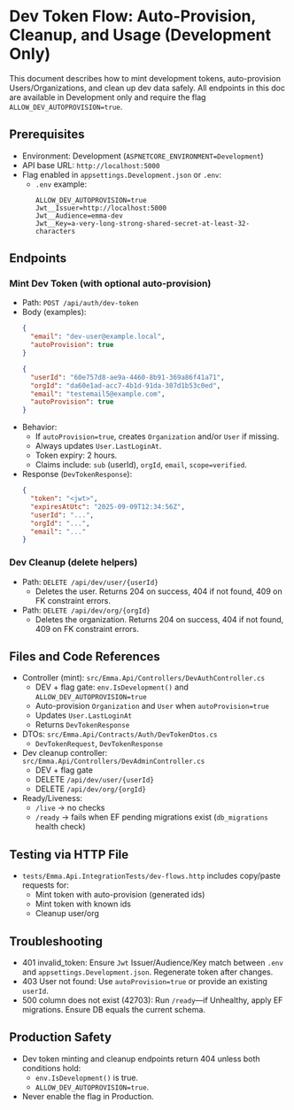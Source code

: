 # Dev Token Flow: Auto-Provision, Cleanup, and Usage (Development Only)

This document describes how to mint development tokens, auto-provision Users/Organizations, and clean up dev data safely. All endpoints in this doc are available in Development only and require the flag `ALLOW_DEV_AUTOPROVISION=true`.

## Prerequisites

- Environment: Development (`ASPNETCORE_ENVIRONMENT=Development`)
- API base URL: `http://localhost:5000`
- Flag enabled in `appsettings.Development.json` or `.env`:
  - `.env` example:
    ```env
    ALLOW_DEV_AUTOPROVISION=true
    Jwt__Issuer=http://localhost:5000
    Jwt__Audience=emma-dev
    Jwt__Key=a-very-long-strong-shared-secret-at-least-32-characters
    ```

## Endpoints

### Mint Dev Token (with optional auto-provision)
- Path: `POST /api/auth/dev-token`
- Body (examples):
  ```json
  {
    "email": "dev-user@example.local",
    "autoProvision": true
  }
  ```
  ```json
  {
    "userId": "60e757d8-ae9a-4460-8b91-369a86f41a71",
    "orgId": "da60e1ad-acc7-4b1d-91da-307d1b53c0ed",
    "email": "testemail5@example.com",
    "autoProvision": true
  }
  ```
- Behavior:
  - If `autoProvision=true`, creates `Organization` and/or `User` if missing.
  - Always updates `User.LastLoginAt`.
  - Token expiry: 2 hours.
  - Claims include: `sub` (userId), `orgId`, `email`, `scope=verified`.
- Response (`DevTokenResponse`):
  ```json
  {
    "token": "<jwt>",
    "expiresAtUtc": "2025-09-09T12:34:56Z",
    "userId": "...",
    "orgId": "...",
    "email": "..."
  }
  ```

### Dev Cleanup (delete helpers)
- Path: `DELETE /api/dev/user/{userId}`
  - Deletes the user. Returns 204 on success, 404 if not found, 409 on FK constraint errors.
- Path: `DELETE /api/dev/org/{orgId}`
  - Deletes the organization. Returns 204 on success, 404 if not found, 409 on FK constraint errors.

## Files and Code References

- Controller (mint): `src/Emma.Api/Controllers/DevAuthController.cs`
  - DEV + flag gate: `env.IsDevelopment()` and `ALLOW_DEV_AUTOPROVISION=true`
  - Auto-provision `Organization` and `User` when `autoProvision=true`
  - Updates `User.LastLoginAt`
  - Returns `DevTokenResponse`
- DTOs: `src/Emma.Api/Contracts/Auth/DevTokenDtos.cs`
  - `DevTokenRequest`, `DevTokenResponse`
- Dev cleanup controller: `src/Emma.Api/Controllers/DevAdminController.cs`
  - DEV + flag gate
  - DELETE `/api/dev/user/{userId}`
  - DELETE `/api/dev/org/{orgId}`
- Ready/Liveness:
  - `/live` → no checks
  - `/ready` → fails when EF pending migrations exist (`db_migrations` health check)

## Testing via HTTP File

- `tests/Emma.Api.IntegrationTests/dev-flows.http` includes copy/paste requests for:
  - Mint token with auto-provision (generated ids)
  - Mint token with known ids
  - Cleanup user/org

## Troubleshooting

- 401 invalid_token: Ensure `Jwt` Issuer/Audience/Key match between `.env` and `appsettings.Development.json`. Regenerate token after changes.
- 403 User not found: Use `autoProvision=true` or provide an existing `userId`.
- 500 column does not exist (42703): Run `/ready`—if Unhealthy, apply EF migrations. Ensure DB equals the current schema.

## Production Safety

- Dev token minting and cleanup endpoints return 404 unless both conditions hold:
  - `env.IsDevelopment()` is true.
  - `ALLOW_DEV_AUTOPROVISION=true`.
- Never enable the flag in Production.
